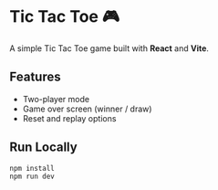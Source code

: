 # Tic Tac Toe 🎮

A simple Tic Tac Toe game built with **React** and **Vite**.

## Features

- Two-player mode
- Game over screen (winner / draw)
- Reset and replay options

## Run Locally

```bash
npm install
npm run dev
```
